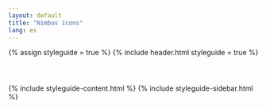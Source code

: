 ```yaml
---
layout: default
title: "Nimbus icons"
lang: es
---
```


<header class="container">
  {% assign styleguide = true %}
  {% include header.html styleguide = true %}
</header>
<article class="bg-white mt-5 pb-4 grid-pb">
  <div class="container">
    <div class="row mb-5"> 
      {% include styleguide-content.html %}
      {% include styleguide-sidebar.html %}
    </div>
  </div>
</article>